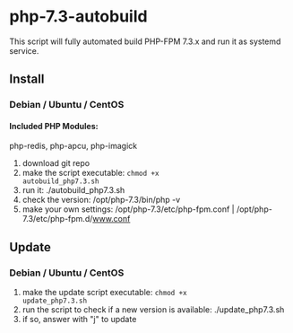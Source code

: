# php-7.3-autobuild
This script will fully automated build PHP-FPM 7.3.x and run it as systemd service.

## Install
### Debian / Ubuntu / CentOS

#### Included PHP Modules:
php-redis, php-apcu, php-imagick

1) download git repo
2) make the script executable: <code>chmod +x autobuild_php7.3.sh</code>
3) run it: ./autobuild_php7.3.sh
4) check the version: /opt/php-7.3/bin/php -v
5) make your own settings: /opt/php-7.3/etc/php-fpm.conf | /opt/php-7.3/etc/php-fpm.d/www.conf


## Update
### Debian / Ubuntu / CentOS

1) make the update script executable: <code>chmod +x update_php7.3.sh</code>
2) run the script to check if a new version is available: ./update_php7.3.sh
3) if so, answer with "j" to update
